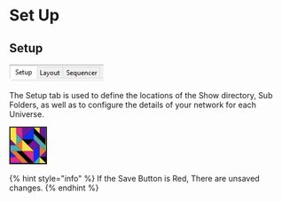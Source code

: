 # Set Up

## **Setup**

![](../../.gitbook/assets/setup-tab.JPG)

The Setup tab is used to define the locations of the Show directory, Sub Folders, as well as to configure the details of your network for each Universe. 

![](../../.gitbook/assets/image%20%28380%29.png)

{% hint style="info" %}
If the Save Button is Red, There are unsaved changes.
{% endhint %}

